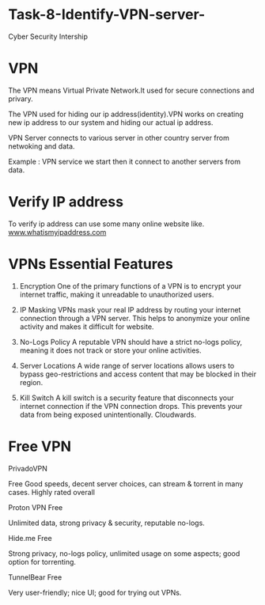 # Task-8-Identify-VPN-server-
Cyber Security Intership

# VPN 
The VPN means Virtual Private Network.It used for secure connections and privary.

The VPN used for hiding our ip address(identity).VPN works on creating new ip address to our system and hiding our actual ip address.

VPN Server connects to various server in other country server from netwoking and data.

Example : VPN service we start then it connect to another servers from data.

# Verify IP address
To verify ip address can use some many online website like.
    www.whatismyipaddress.com


# VPNs Essential Features 
1. Encryption
One of the primary functions of a VPN is to encrypt your internet traffic, making it unreadable to unauthorized users.

2. IP Masking
VPNs mask your real IP address by routing your internet connection through a VPN server. This helps to anonymize your online activity and makes it difficult for website.

3. No-Logs Policy
A reputable VPN should have a strict no-logs policy, meaning it does not track or store your online activities.

4. Server Locations
A wide range of server locations allows users to bypass geo-restrictions and access content that may be blocked in their region.

5. Kill Switch
A kill switch is a security feature that disconnects your internet connection if the VPN connection drops. This prevents your data from being exposed unintentionally. 
Cloudwards.

# Free VPN 
PrivadoVPN 

Free	Good speeds, decent server choices, can stream & torrent in many cases. Highly rated overall

Proton VPN Free

Unlimited data, strong privacy & security, reputable no-logs.

Hide.me Free

Strong privacy, no-logs policy, unlimited usage on some aspects; good option for torrenting.

TunnelBear Free

Very user-friendly; nice UI; good for trying out VPNs.


